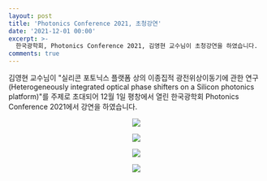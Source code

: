 ```yaml
---
layout: post
title: 'Photonics Conference 2021, 초청강연'
date: '2021-12-01 00:00'
excerpt: >-
  한국광학회, Photonics Conference 2021, 김영현 교수님이 초청강연을 하였습니다.  
comments: true
---
```

김영현 교수님이 "실리콘 포토닉스 플랫폼 상의 이종집적 광전위상이동기에 관한 연구(Heterogeneously integrated optical phase shifters 
on a Silicon photonics platform)"를 주제로 초대되어 12월 1일 평창에서 열린 한국광학회 Photonics Conference 2021에서 강연을 하였습니다. 


<p align="center"><img src="https://user-images.githubusercontent.com/32427749/147625756-a1a85147-fa60-40f3-8d45-c71c656e48af.png"></p>


<p align="center"><img src="https://user-images.githubusercontent.com/32427749/147625699-c6cf8957-4808-4c9f-8ffb-344250cfb713.png"></p>


<p align="center"><img src="https://user-images.githubusercontent.com/32427749/147625711-c6a674c9-ac09-4952-bbaa-0541a43803f9.png"></p>


<p align="center"><img src="https://user-images.githubusercontent.com/32427749/147625656-f292f93b-5a3f-447a-9dfa-c31aed33f26a.png"></p>

